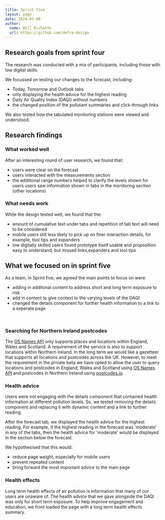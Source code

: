 ```yaml
---
title: Sprint five
layout: page
date: 2024-03-08
author:
  name: Will Richards
  url: https://github.com/defra-design
---
```


## Research goals from sprint four

The research was conducted with a mix of participants, including those with low digital skills.

We focussed on testing our changes to the forecast, including:
* Today, Tomorrow and Outlook tabs
* only displaying the health advice for the highest reading
* Daily Air Quality Index (DAQI) without numbers  
* the changed position of the pollutant summaries and click-through links

We also tested how the tabulated monitoring stations were viewed and understood.






## Research findings

### What worked well

After an interesting round of user research, we found that: 
* users were clear on the forecast
* users interacted with the measurements section
* the additional range numbers helped to clarify the levels shown for users
users saw information shown in tabs in the monitoring section (other locations)


### What needs work

While the design tested well, we found that the:
* amount of cumulative text under tabs and repetition of tab text will need to be considered
* mobile users still less likely to pick up on finer interaction details, for example, tool tips and expanders
* low digitally skilled users found prototype itself usable and proposition easy to understand, but missed links,expanders and tool tips


## What we focused on in sprint five

As a team, in Sprint five, we agreed the main points to focus on were:  

* adding in additonal content to address short and long term exposure to risk
* add in content to give context to the varying levels of the DAQI
* changed the details component for further health information to a link to a seperate page

&nbsp;

### Searching for Northern Ireland postcodes

The [OS Names API](https://www.ordnancesurvey.co.uk/products/os-names-api) only supports places and locations within England, Wales and Scotland. A requirement of the service is also to support locations within Northern Ireland. In the long term we would like a gazetteer that supports all locations and postcodes across the UK. However, to meet the requirement in the private beta we have opted to allow the user to query locations and postcodes in England, Wales and Scotland using [OS Names API](https://www.ordnancesurvey.co.uk/products/) and postcodes in Northern Ireland using [postcodes.io](https://postcodes.io/).
   

### Health advice

Users were not engaging with the details component that contained health information at different pollution levels. So, we tested removing the details component and replacing it with dynamic content and a link to further reading.

After the forecast tab, we displayed the health advice for the highest reading. For example, if the highest reading in the forecast was 'moderate' in any of the tabs, then the health advice for 'moderate' would be displayed in the section below the forecast.

We hypothesised that this would:
* reduce page weight, especially for mobile users
* prevent repeated content
* bring forward the most important advice to the main page



### Health effects

Long term health effects of air pollution is information that many of our users are unaware of. The health advice that we gave alongside the DAQI was only for short term exposure. To help improve engagement and education, we front loaded the page with a long term health effects summary. 




